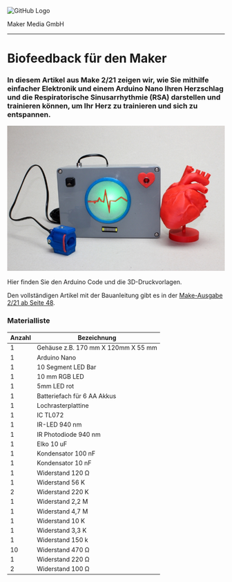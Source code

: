 ![GitHub Logo](http://www.heise.de/make/icons/make_logo.png)

Maker Media GmbH

***

# Biofeedback für den Maker

### In diesem Artikel aus Make 2/21 zeigen wir, wie Sie mithilfe einfacher Elektronik und einem Arduino Nano Ihren Herzschlag und die Respiratorische Sinusarrhythmie (RSA) darstellen und trainieren können, um Ihr Herz zu trainieren und sich zu entspannen.

![Picture](https://github.com/MakeMagazinDE/biofeedback/blob/main/biofeedback.jpg?raw=true) 
 
Hier finden Sie den Arduino Code und die 3D-Druckvorlagen.

Den vollständigen Artikel mit der Bauanleitung gibt es in der [Make-Ausgabe 2/21 ab Seite 48](https://www.heise.de/select/make/2021/2/2030713551620947076). 



### Materialliste

| **Anzahl** | **Bezeichnung**                     |
| :--------- | ----------------------------------- |
| 1          | Gehäuse z.B. 170 mm X 120mm X 55 mm |
| 1          | Arduino Nano                        |
| 1          | 10 Segment LED Bar                  |
| 1          | 10 mm RGB LED                       |
| 1          | 5mm LED rot                         |
| 1          | Batteriefach für 6 AA Akkus         |
| 1          | Lochrasterplattine                  |
| 1          | IC TL072                            |
| 1          | IR-LED 940 nm                       |
| 1          | IR Photodiode 940 nm                |
| 1          | Elko 10 uF                          |
| 1          | Kondensator 100 nF                  |
| 1          | Kondensator 10 nF                   |
| 1          | Widerstand 120 Ω                    |
| 1          | Widerstand 56 K                     |
| 2          | Widerstand 220 K                    |
| 1          | Widerstand 2,2 M                    |
| 1          | Widerstand 4,7 M                    |
| 1          | Widerstand 10 K                     |
| 1          | Widerstand 3,3 K                    |
| 1          | Widerstand 150 k                    |
| 10         | Widerstand 470 Ω                    |
| 1          | Widerstand 220 Ω                    |
| 2          | Widerstand 100 Ω                    |

